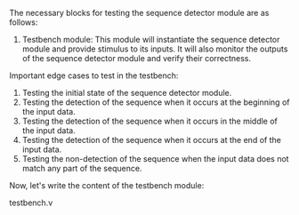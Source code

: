 The necessary blocks for testing the sequence detector module are as follows:

1. Testbench module: This module will instantiate the sequence detector module and provide stimulus to its inputs. It will also monitor the outputs of the sequence detector module and verify their correctness.

Important edge cases to test in the testbench:

1. Testing the initial state of the sequence detector module.
2. Testing the detection of the sequence when it occurs at the beginning of the input data.
3. Testing the detection of the sequence when it occurs in the middle of the input data.
4. Testing the detection of the sequence when it occurs at the end of the input data.
5. Testing the non-detection of the sequence when the input data does not match any part of the sequence.

Now, let's write the content of the testbench module:

testbench.v
